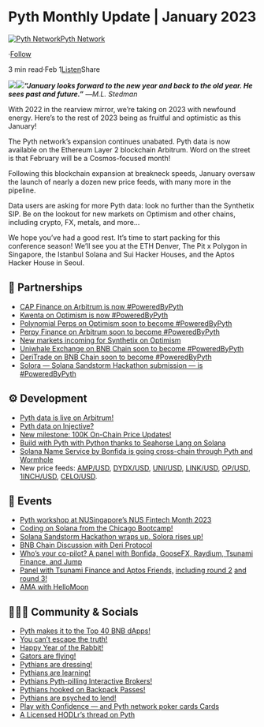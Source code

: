 Pyth Monthly Update | January 2023
==================================

[![Pyth Network](https://miro.medium.com/v2/resize:fill:88:88/1*rdK3rHcWpkge6BRQRIwBjA.jpeg)](/?source=post_page-----52b4e6d2f2a2--------------------------------)[Pyth Network](/?source=post_page-----52b4e6d2f2a2--------------------------------)

·[Follow](https://medium.com/m/signin?actionUrl=https%3A%2F%2Fmedium.com%2F_%2Fsubscribe%2Fuser%2Ff55fccc0ad62&operation=register&redirect=https%3A%2F%2Fpythnetwork.medium.com%2Fpyth-monthly-update-january-2023-52b4e6d2f2a2&user=Pyth+Network&userId=f55fccc0ad62&source=post_page-f55fccc0ad62----52b4e6d2f2a2---------------------post_header-----------)

3 min read·Feb 1[Listen](https://medium.com/m/signin?actionUrl=https%3A%2F%2Fmedium.com%2Fplans%3Fdimension%3Dpost_audio_button%26postId%3D52b4e6d2f2a2&operation=register&redirect=https%3A%2F%2Fpythnetwork.medium.com%2Fpyth-monthly-update-january-2023-52b4e6d2f2a2&source=-----52b4e6d2f2a2---------------------post_audio_button-----------)Share

![](https://miro.medium.com/v2/resize:fit:1400/1*N8b1cyTOcmSIXlKGsfrCfQ.gif)![](https://miro.medium.com/v2/resize:fit:1400/1*holyOg0AAszEW4dbH8MMtw.jpeg)***“January looks forward to the new year and back to the old year. He sees past and future.”*** *―M.L. Stedman*

With 2022 in the rearview mirror, we’re taking on 2023 with newfound energy. Here’s to the rest of 2023 being as fruitful and optimistic as this January!

The Pyth network’s expansion continues unabated. Pyth data is now available on the Ethereum Layer 2 blockchain Arbitrum. Word on the street is that February will be a Cosmos-focused month!

Following this blockchain expansion at breakneck speeds, January oversaw the launch of nearly a dozen new price feeds, with many more in the pipeline.

Data users are asking for more Pyth data: look no further than the Synthetix SIP. Be on the lookout for new markets on Optimism and other chains, including crypto, FX, metals, and more…

We hope you’ve had a good rest. It’s time to start packing for this conference season! We’ll see you at the ETH Denver, The Pit x Polygon in Singapore, the Istanbul Solana and Sui Hacker Houses, and the Aptos Hacker House in Seoul.

**🤝 Partnerships**
------------------

* [CAP Finance on Arbitrum is now #PoweredByPyth](https://twitter.com/PythNetwork/status/1618237439918903296)
* [Kwenta on Optimism is now #PoweredByPyth](https://twitter.com/PythNetwork/status/1618957065581649921)
* [Polynomial Perps on Optimism soon to become #PoweredByPyth](https://twitter.com/PolynomialFi/status/1616427252388069380)
* [Perpy Finance on Arbitrum soon to become #PoweredByPyth](https://twitter.com/PythNetwork/status/1620059401884426241)
* [New markets incoming for Synthetix on Optimism](https://twitter.com/MattLosquadro/status/1618127289799299077)
* [Uniwhale Exchange on BNB Chain soon to become #PoweredByPyth](https://twitter.com/PythNetwork/status/1618915408240861189)
* [DeriTrade on BNB Chain soon to become #PoweredByPyth](https://twitter.com/PythNetwork/status/1611377639310372864)
* [Solora — Solana Sandstorm Hackathon submission — is #PoweredByPyth](https://twitter.com/PythIntern/status/1617545072786182149)

**⚙️ Development**
------------------

* [Pyth data is live on Arbitrum!](https://twitter.com/PythNetwork/status/1620421801305321476)
* [Pyth data on Injective?](https://twitter.com/TheMirzaUddin/status/1614012532724846609)
* [New milestone: 100K On-Chain Price Updates!](https://twitter.com/PythNetwork/status/1620779547871551488)
* [Build with Pyth with Python thanks to Seahorse Lang on Solana](https://twitter.com/ameliatastic/status/1615831539279106048)
* [Solana Name Service by Bonfida is going cross-chain through Pyth and Wormhole](https://twitter.com/PythNetwork/status/1613568129765867521)
* New price feeds: [AMP/USD](https://twitter.com/PythNetwork/status/1610650900267429889), [DYDX/USD](https://pyth.network/price-feeds/crypto-dydx-usd), [UNI/USD](https://pyth.network/price-feeds/crypto-uni-usd), [LINK/USD](https://pyth.network/price-feeds/crypto-link-usd), [OP/USD](https://pyth.network/price-feeds/crypto-op-usd), [1INCH/USD](https://pyth.network/price-feeds/crypto-1inch-usd), [CELO/USD](https://pyth.network/price-feeds/crypto-celo-usd).

**📅 Events**
------------

* [Pyth workshop at NUSingapore’s NUS Fintech Month 2023](https://twitter.com/PythNetwork/status/1612752693109624832)
* [Coding on Solana from the Chicago Bootcamp!](https://twitter.com/PythNetwork/status/1612521224160043022)
* [Solana Sandstorm Hackathon wraps up. Solora rises up!](https://twitter.com/SuperteamDAO/status/1618991337382244355)
* [BNB Chain Discussion with Deri Protocol](https://twitter.com/BinanceLabs/status/1611270878112907265)
* [Who’s your co-pilot? A panel with Bonfida, GooseFX, Raydium, Tsunami Finance, and Jump](https://twitter.com/PythNetwork/status/1615872418911846401)
* [Panel with Tsunami Finance and Aptos Friends,](https://twitter.com/TsunamiFinance_/status/1608708523269173248?s=20) [including round 2](https://twitter.com/TsunamiFinance_/status/1612790609491939333?s=20) [and round 3!](https://twitter.com/TsunamiFinance_/status/1617545883314458626?s=20)
* [AMA with HelloMoon](https://twitter.com/HelloMoon_io/status/1618980257184481282)

**🧑‍🤝‍🧑 Community & Socials**
-----------------------------

* [Pyth makes it to the Top 40 BNB dApps!](https://twitter.com/PythNetwork/status/1616373864514359296)
* [You can’t escape the truth!](https://twitter.com/Austin_Federa/status/1615010851974483973)
* [Happy Year of the Rabbit!](https://twitter.com/PythIntern/status/1617897772346400768)
* [Gators are flying!](https://discord.com/channels/826115122799837205/982678273660178432/1065151050505527306)
* [Pythians are dressing!](https://twitter.com/quantrarianism/status/1619704318797684739)
* [Pythians are learning!](https://twitter.com/PythNetwork/status/1620093371778998272)
* [Pythians Pyth-pilling Interactive Brokers!](https://twitter.com/MrEeyoreEsq/status/1615079991162675201)
* [Pythians hooked on Backpack Passes!](https://twitter.com/PythNetwork/status/1613961807206711296)
* [Pythians are psyched to lend!](https://twitter.com/PythNetwork/status/1613642103845699585)
* [Play with Confidence — and Pyth network poker cards Cards](https://twitter.com/PythIntern/status/1610053929441583105)
* [A Licensed HODLr’s thread on Pyth](https://twitter.com/LicensedHODLr/status/1617703984504135680)
